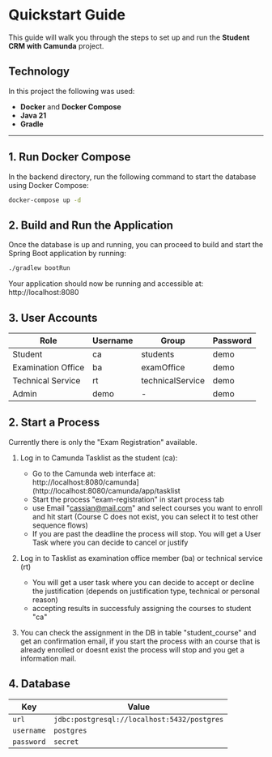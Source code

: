 # Quickstart Guide   

This guide will walk you through the steps to set up and run the **Student CRM with Camunda** project.

## Technology
In this project the following was used:
- **Docker** and **Docker Compose**
- **Java 21**
- **Gradle**


---

## 1. Run Docker Compose

In the backend directory, run the following command to start the database using Docker Compose:

```bash
docker-compose up -d
```

## 2. Build and Run the Application

Once the database is up and running, you can proceed to build and start the Spring Boot application by running:

```bash
./gradlew bootRun
```

Your application should now be running and accessible at: http://localhost:8080

## 3. User Accounts

| **Role**               | **Username** | **Group**             | **Password** |
|------------------------|--------------|-----------------------|--------------|
| Student                | ca           | students              | demo         |
| Examination Office    | ba           | examOffice    | demo         |
| Technical Service     | rt           | technicalService    | demo         |
| Admin                  | demo         | -                     | demo         |


## 2. Start a Process

Currently there is only the "Exam Registration" available.

1. Log in to Camunda Tasklist as the student (ca):
   - Go to the Camunda web interface at: http://localhost:8080/camunda](http://localhost:8080/camunda/app/tasklist
   - Start the process "exam-registration" in start process tab
   - use Email "cassian@mail.com" and select courses you want to enroll and hit start (Course C does not exist, you can select it to test other sequence flows)
   - If you are past the deadline the process will stop. You will get a User Task where you can decide to cancel or justify 

2. Log in to Tasklist as examination office member (ba) or technical service (rt)
   - You will get a user task where you can decide to accept or decline the justification (depends on justification type, technical or personal reason)
   - accepting results in successfuly assigning the courses to student "ca"
  
3. You can check the assignment in the DB in table "student_course" and get an confirmation email, if you start the process with an course that is already enrolled or doesnt exist the process will stop and you get a information mail.

## 4. Database

| Key        | Value                                      |
|------------|--------------------------------------------|
| `url`      | `jdbc:postgresql://localhost:5432/postgres` |
| `username` | `postgres`                                  |
| `password` | `secret`                                    |



